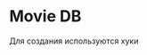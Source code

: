# Movie DB
Для создания используются хуки

[Ссылка на pages]: http://magajobina.github.io/movie-db/
